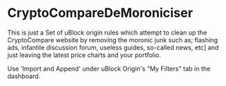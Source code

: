 # CryptoCompareDeMoroniciser

This is just a Set of uBlock origin rules which attempt to clean up the CryptoCompare website by removing the moronic junk such as; flashing ads, infantile discussion forum, useless guides, so-called news, etc] and just leaving the latest price charts and your portfolio.

Use 'Import and Append' under uBlock Origin's "My Filters" tab in the dashboard.
